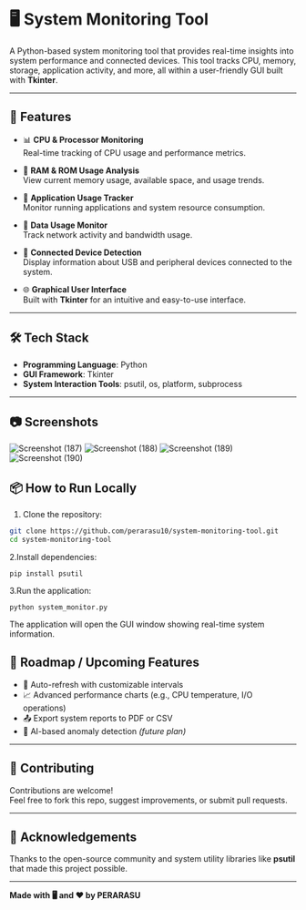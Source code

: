 # 🖥️ System Monitoring Tool

A Python-based system monitoring tool that provides real-time insights into system performance and connected devices. This tool tracks CPU, memory, storage, application activity, and more, all within a user-friendly GUI built with **Tkinter**.

---

## 🚀 Features

- 📊 **CPU & Processor Monitoring**  
  Real-time tracking of CPU usage and performance metrics.

- 💾 **RAM & ROM Usage Analysis**  
  View current memory usage, available space, and usage trends.

- 🧠 **Application Usage Tracker**  
  Monitor running applications and system resource consumption.

- 📶 **Data Usage Monitor**  
  Track network activity and bandwidth usage.

- 🔌 **Connected Device Detection**  
  Display information about USB and peripheral devices connected to the system.

- 🌐 **Graphical User Interface**  
  Built with **Tkinter** for an intuitive and easy-to-use interface.

---

## 🛠️ Tech Stack

- **Programming Language**: Python  
- **GUI Framework**: Tkinter  
- **System Interaction Tools**: psutil, os, platform, subprocess

---
## 📷 Screenshots

![Screenshot (187)](https://github.com/user-attachments/assets/8227a0e4-0ad1-4da9-972d-f0b03e11e8fd)
  ![Screenshot (188)](https://github.com/user-attachments/assets/d4f1e154-507c-439a-b7dd-edc4a9925cf7)
![Screenshot (189)](https://github.com/user-attachments/assets/970da776-7c25-4da4-b9fa-aec33807c8e5)
![Screenshot (190)](https://github.com/user-attachments/assets/755ad482-1b5b-43e5-b3d9-562b39905600)



## 📦 How to Run Locally

1. Clone the repository:

```bash
git clone https://github.com/perarasu10/system-monitoring-tool.git
cd system-monitoring-tool
```

2.Install dependencies:
```
pip install psutil
```

3.Run the application:
```
python system_monitor.py
```

The application will open the GUI window showing real-time system information.

## 📌 Roadmap / Upcoming Features

- 🔄 Auto-refresh with customizable intervals
- 📈 Advanced performance charts (e.g., CPU temperature, I/O operations)
- 📤 Export system reports to PDF or CSV
- 🧠 AI-based anomaly detection *(future plan)*

---

## 🤝 Contributing

Contributions are welcome!  
Feel free to fork this repo, suggest improvements, or submit pull requests.

---


## 🙌 Acknowledgements

Thanks to the open-source community and system utility libraries like **psutil** that made this project possible.

---

**Made with 🖥️ and ❤️ by PERARASU**
